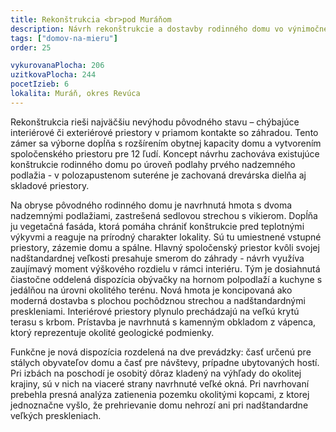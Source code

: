 ```yaml
---
title: Rekonštrukcia <br>pod Muráňom
description: Návrh rekonštrukcie a dostavby rodinného domu vo výnimočnej lokalite plnej výhľadov na okolité prírodné pamiatky. Klienti chceli vytvoriť miesto pre stretávania širokej rodiny a príležitostné prenajímanie turistom. Výzvou bolo zladiť priority rôznych generácii, stálych obyvateľov domu a nárazových návštev. Veľkosť zadania zároveň umožnila zaujímavú prácu s dostavbou a jej umiestnením, či s výškovým rozdielom medzi existujúcou dispozíciou a záhradou.
tags: ["domov-na-mieru"]
order: 25

vykurovanaPlocha: 206
uzitkovaPlocha: 244
pocetIzieb: 6
lokalita: Muráň, okres Revúca
---
```


Rekonštrukcia rieši najväčšiu nevýhodu pôvodného stavu – chýbajúce interiérové či exteriérové priestory v priamom kontakte so záhradou. Tento zámer sa výborne dopĺňa s rozšírením obytnej kapacity domu a vytvorením spoločenského priestoru pre 12 ľudí. Koncept návrhu zachováva existujúce konštrukcie rodinného domu po úroveň podlahy prvého nadzemného podlažia - v polozapustenom suteréne je zachovaná drevárska dielňa aj skladové priestory.

Na obryse pôvodného rodinného domu je navrhnutá hmota s dvoma nadzemnými podlažiami, zastrešená sedlovou strechou s vikierom. Dopĺňa ju vegetačná fasáda, ktorá pomáha chrániť konštrukcie pred teplotnými výkyvmi a reaguje na prírodný charakter lokality. Sú tu umiestnené vstupné priestory, zázemie domu a spálne. Hlavný spoločenský priestor kvôli svojej nadštandardnej veľkosti presahuje smerom do záhrady - návrh využíva zaujímavý moment výškového rozdielu v rámci interiéru. Tým je dosiahnutá čiastočne oddelená dispozícia obývačky na hornom polpodlaží a kuchyne s jedálňou na úrovni okolitého terénu. Nová hmota je koncipovaná ako moderná dostavba s plochou pochôdznou strechou a nadštandardnými preskleniami. Interiérové priestory plynulo prechádzajú na veľkú krytú terasu s krbom. Prístavba je navrhnutá s kamenným obkladom z vápenca, ktorý reprezentuje okolité geologické podmienky.

Funkčne je nová dispozícia rozdelená na dve prevádzky: časť určenú pre stálych obyvateľov domu a časť pre návštevy, prípadne ubytovaných hostí. Pri izbách na poschodí je osobitý dôraz kladený na výhľady do okolitej krajiny, sú v nich na viaceré strany navrhnuté veľké okná. Pri navrhovaní prebehla presná analýza zatienenia pozemku okolitými kopcami, z ktorej jednoznačne vyšlo, že prehrievanie domu nehrozí ani pri nadštandardne veľkých preskleniach.


